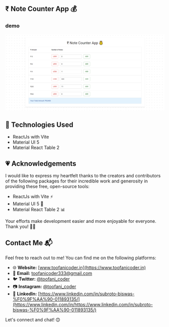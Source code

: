##  ₹ Note Counter App 💰

### demo
![alt text](demo.png "Note Counter App")

## 🧪 Technologies Used
- ReactJs with Vite
- Material UI 5
- Material React Table 2

## 💗 Acknowledgements
I would like to express my heartfelt thanks to the creators and contributors of the following packages for their incredible work and generosity in providing these free, open-source tools:

- ReactJs with Vite ⚡
- Material UI 5 🎨
- Material React Table 2 📊

Your efforts make development easier and more enjoyable for everyone. Thank you! 🙏🚀  

## Contact Me 📬

Feel free to reach out to me! You can find me on the following platforms:

- 🌐 **Website:** [www.toofanicoder.in](https://www.toofanicoder.in)
- 📧 **Email:** [toofanicoder333@gmail.com](mailto:toofanicoder333@gmail.com)
- 🐦 **Twitter:** [@toofani_coder](https://twitter.com/toofani_coder)
- 📷 **Instagram:** [@toofani_coder](https://www.instagram.com/toofani_coder)
- 👔 **LinkedIn:** [https://www.linkedin.com/in/subroto-biswas-%F0%9F%AA%90-011893135/](https://www.linkedin.com/in/https://www.linkedin.com/in/subroto-biswas-%F0%9F%AA%90-011893135/)

Let's connect and chat! 😊
